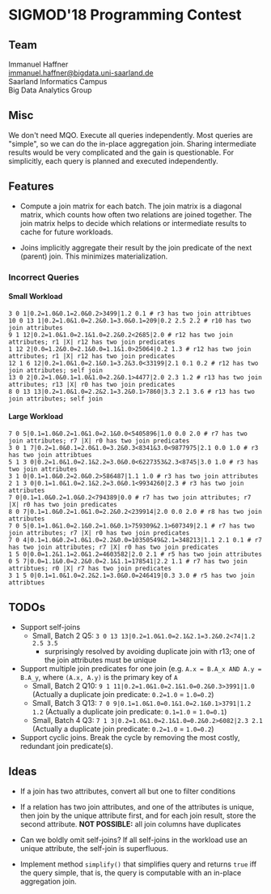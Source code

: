 # SIGMOD'18 Programming Contest

## Team

Immanuel Haffner <br>
[immanuel.haffner@bigdata.uni-saarland.de](mailto:immanuel.haffner@bigdata.uni-saarland.de) <br>
Saarland Informatics Campus <br>
Big Data Analytics Group

## Misc

We don't need MQO.  Execute all queries independently.  Most queries are "simple", so we can do the in-place aggregation
join.  Sharing intermediate results would be very complicated and the gain is questionable.
For simplicitly, each query is planned and executed independently.

## Features

* Compute a join matrix for each batch.  The join matrix is a diagonal matrix, which counts how often two relations are
  joined together.  The join matrix helps to decide which relations or intermediate results to cache for future
  workloads.

* Joins implicitly aggregate their result by the join predicate of the next (parent) join.  This minimizes
  materialization.


### Incorrect Queries

#### Small Workload
```
3 0 1|0.2=1.0&0.1=2.0&0.2>3499|1.2 0.1 # r3 has two join attribtues
10 0 13 1|0.2=1.0&1.0=2.2&0.1=3.0&0.1=209|0.2 2.5 2.2 # r10 has two join attributes
9 1 12|0.2=1.0&1.0=2.1&1.0=2.2&0.2<2685|2.0 # r12 has two join attributes; r1 |X| r12 has two join predicates
1 12 2|0.0=1.2&0.0=2.1&0.0=1.1&1.0>25064|0.2 1.3 # r12 has two join attributes; r1 |X| r12 has two join predicates
12 1 6 12|0.2=1.0&1.0=2.1&0.1=3.2&3.0<33199|2.1 0.1 0.2 # r12 has two join attributes; self join
13 0 2|0.2=1.0&0.1=1.0&1.0=2.2&0.1>4477|2.0 2.3 1.2 # r13 has two join attributes; r13 |X| r0 has two join predicates
8 0 13 13|0.2=1.0&1.0=2.2&2.1=3.2&0.1>7860|3.3 2.1 3.6 # r13 has two join attributes; self join
```

#### Large Workload
```
7 0 5|0.1=1.0&0.2=1.0&1.0=2.1&0.0<5405896|1.0 0.0 2.0 # r7 has two join attributes; r7 |X| r0 has two join predicates
3 0 1 7|0.2=1.0&0.1=2.0&1.0=3.2&0.3<8341&3.0<9877975|2.1 0.0 1.0 # r3 has two join attribtues
5 1 3 0|0.2=1.0&1.0=2.1&2.2=3.0&0.0<6227353&2.3<8745|3.0 1.0 # r3 has two join attributes
3 1 0|0.1=1.0&0.2=2.0&0.2>586487|1.1 1.0 # r3 has two join attributes
2 1 3 0|0.1=1.0&1.0=2.1&2.2=3.0&0.1<9934260|2.3 # r3 has two join attributes
7 0|0.1=1.0&0.2=1.0&0.2<794389|0.0 # r7 has two join attributes; r7 |X| r0 has two join predicates
8 0 7|0.1=1.0&0.2=1.0&1.0=2.2&0.2<239914|2.0 0.0 2.0 # r8 has two join attributes
7 0 5|0.1=1.0&1.0=2.1&0.2=1.0&0.1>759309&2.1>607349|2.1 # r7 has two join attributes; r7 |X| r0 has two join predicates
7 0 4|0.1=1.0&0.2=1.0&1.0=2.2&0.0=10350549&2.1=348213|1.1 2.1 0.1 # r7 has two join attributes; r7 |X| r0 has two join predicates
1 5 0|0.0=1.2&1.1=2.0&1.2=4603582|2.0 2.1 # r5 has two join attributes
0 5 7|0.0=1.1&0.0=2.2&0.0=2.1&1.1=178541|2.2 1.1 # r7 has two join attribtues; r0 |X| r7 has two join predicates
3 1 5 0|0.1=1.0&1.0=2.2&2.1=3.0&0.0=246419|0.3 3.0 # r5 has two join attribtues
```


## TODOs

* Support self-joins
    * Small, Batch 2 Q5: `3 0 13 13|0.2=1.0&1.0=2.1&2.1=3.2&0.2<74|1.2 2.5 3.5`
        * surprisingly resolved by avoiding duplicate join with r13; one of the join attributes must be unique
* Support multiple join predicates for one join (e.g. `A.x = B.A_x AND A.y = B.A_y`, where `(A.x, A.y)` is the primary
  key of `A`
    * Small, Batch 2 Q10: `9 1 11|0.2=1.0&1.0=2.1&1.0=0.2&0.3>3991|1.0` (Actually a duplicate join predicate: `0.2=1.0` =
      `1.0=0.2`)
    * Small, Batch 3 Q13: `7 0 9|0.1=1.0&1.0=0.1&1.0=2.1&0.1>3791|1.2 1.2` (Actually a duplicate join predicate:
      `0.1=1.0` = `1.0=0.1`)
    * Small, Batch 4 Q3: `7 1 3|0.2=1.0&1.0=2.1&1.0=0.2&0.2>6082|2.3 2.1` (Actually a duplicate join predicate:
      `0.2=1.0` = `1.0=0.2`)
* Support cyclic joins.  Break the cycle by removing the most costly, redundant join predicate(s).


## Ideas

* If a join has two attributes, convert all but one to filter conditions
* If a relation has two join attributes, and one of the attributes is unique, then join by the unique attribute first,
  and for each join result, store the second attribute. **NOT POSSIBLE:** all join columns have duplicates
* Can we boldly omit self-joins?  If all self-joins in the workload use an unique attribute, the self-join is
  superfluous.


* Implement method `simplify()` that simplifies query and returns `true` iff the query simple, that is, the query is
  computable with an in-place aggregation join.
